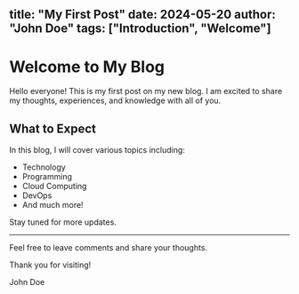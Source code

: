 title: "My First Post"
date: 2024-05-20
author: "John Doe"
tags: ["Introduction", "Welcome"]
---

# Welcome to My Blog

Hello everyone! This is my first post on my new blog. I am excited to share my thoughts, experiences, and knowledge with all of you.

## What to Expect

In this blog, I will cover various topics including:

- Technology
- Programming
- Cloud Computing
- DevOps
- And much more!

Stay tuned for more updates.

---

Feel free to leave comments and share your thoughts.

Thank you for visiting!

John Doe